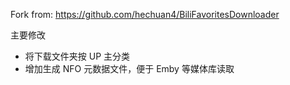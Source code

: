 Fork from: https://github.com/hechuan4/BiliFavoritesDownloader

主要修改
- 将下载文件夹按 UP 主分类
- 增加生成 NFO 元数据文件，便于 Emby 等媒体库读取